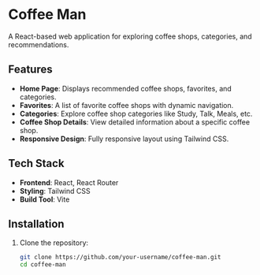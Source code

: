 # Coffee Man

A React-based web application for exploring coffee shops, categories, and recommendations.

## Features
- **Home Page**: Displays recommended coffee shops, favorites, and categories.
- **Favorites**: A list of favorite coffee shops with dynamic navigation.
- **Categories**: Explore coffee shop categories like Study, Talk, Meals, etc.
- **Coffee Shop Details**: View detailed information about a specific coffee shop.
- **Responsive Design**: Fully responsive layout using Tailwind CSS.

## Tech Stack
- **Frontend**: React, React Router
- **Styling**: Tailwind CSS
- **Build Tool**: Vite

## Installation

1. Clone the repository:
   ```bash
   git clone https://github.com/your-username/coffee-man.git
   cd coffee-man